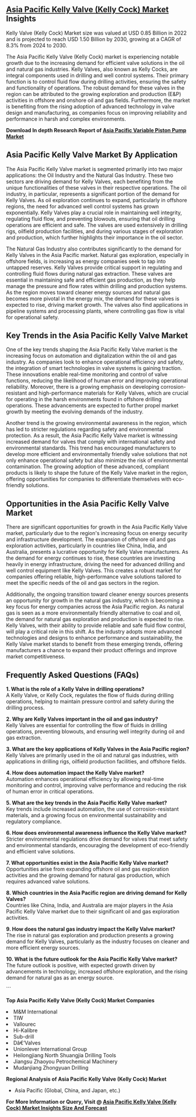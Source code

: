 <h2><a href="https://www.verifiedmarketreports.com/download-sample/?rid=464508&amp;utm_source=Github-Feb&amp;utm_medium=219" target="_blank">Asia Pacific Kelly Valve (Kelly Cock) Market</a> Insights</h2><p>Kelly Valve (Kelly Cock) Market size was valued at USD 0.85 Billion in 2022 and is projected to reach USD 1.50 Billion by 2030, growing at a CAGR of 8.3% from 2024 to 2030.</p><p><p>The Asia Pacific Kelly Valve (Kelly Cock) market is experiencing notable growth due to the increasing demand for efficient valve solutions in the oil and natural gas industries. Kelly Valves, also known as Kelly Cocks, are integral components used in drilling and well control systems. Their primary function is to control fluid flow during drilling activities, ensuring the safety and functionality of operations. The robust demand for these valves in the region can be attributed to the growing exploration and production (E&P) activities in offshore and onshore oil and gas fields. Furthermore, the market is benefiting from the rising adoption of advanced technology in valve design and manufacturing, as companies focus on improving reliability and performance in harsh and complex environments. <p><strong>Download In depth Research Report of <a href="https://www.verifiedmarketreports.com/download-sample/?rid=236118&amp;utm_source=Pulse-Dec&amp;utm_medium=219" target="_blank">Asia Pacific Variable Piston Pump Market</a></strong></p></p> <h2>Asia Pacific Kelly Valve Market By Application</h2> <p>The Asia Pacific Kelly Valve market is segmented primarily into two major applications: the Oil Industry and the Natural Gas Industry. These two sectors are driving demand for Kelly Valves, each benefiting from the unique functionalities of these valves in their respective operations. The oil industry, in particular, represents a significant portion of the demand for Kelly Valves. As oil exploration continues to expand, particularly in offshore regions, the need for advanced well control systems has grown exponentially. Kelly Valves play a crucial role in maintaining well integrity, regulating fluid flow, and preventing blowouts, ensuring that oil drilling operations are efficient and safe. The valves are used extensively in drilling rigs, oilfield production facilities, and during various stages of exploration and production, which further highlights their importance in the oil sector. <p>The Natural Gas Industry also contributes significantly to the demand for Kelly Valves in the Asia Pacific market. Natural gas exploration, especially in offshore fields, is increasing as energy companies seek to tap into untapped reserves. Kelly Valves provide critical support in regulating and controlling fluid flows during natural gas extraction. These valves are essential in maintaining safe and efficient gas production, as they help manage the pressure and flow rates within drilling and production systems. As the region moves toward cleaner energy sources and natural gas becomes more pivotal in the energy mix, the demand for these valves is expected to rise, driving market growth. The valves also find applications in pipeline systems and processing plants, where controlling gas flow is vital for operational safety. <h2>Key Trends in the Asia Pacific Kelly Valve Market</h2> <p>One of the key trends shaping the Asia Pacific Kelly Valve market is the increasing focus on automation and digitalization within the oil and gas industry. As companies look to enhance operational efficiency and safety, the integration of smart technologies in valve systems is gaining traction. These innovations enable real-time monitoring and control of valve functions, reducing the likelihood of human error and improving operational reliability. Moreover, there is a growing emphasis on developing corrosion-resistant and high-performance materials for Kelly Valves, which are crucial for operating in the harsh environments found in offshore drilling operations. These advancements are expected to further propel market growth by meeting the evolving demands of the industry. <p>Another trend is the growing environmental awareness in the region, which has led to stricter regulations regarding safety and environmental protection. As a result, the Asia Pacific Kelly Valve market is witnessing increased demand for valves that comply with international safety and environmental standards. This trend has encouraged manufacturers to develop more efficient and environmentally friendly valve solutions that not only enhance operational safety but also minimize the risk of environmental contamination. The growing adoption of these advanced, compliant products is likely to shape the future of the Kelly Valve market in the region, offering opportunities for companies to differentiate themselves with eco-friendly solutions. <h2>Opportunities in the Asia Pacific Kelly Valve Market</h2> <p>There are significant opportunities for growth in the Asia Pacific Kelly Valve market, particularly due to the region's increasing focus on energy security and infrastructure development. The expansion of offshore oil and gas exploration activities, particularly in countries like China, India, and Australia, presents a lucrative opportunity for Kelly Valve manufacturers. As the demand for energy continues to rise, these countries are investing heavily in energy infrastructure, driving the need for advanced drilling and well control equipment like Kelly Valves. This creates a robust market for companies offering reliable, high-performance valve solutions tailored to meet the specific needs of the oil and gas sectors in the region. <p>Additionally, the ongoing transition toward cleaner energy sources presents an opportunity for growth in the natural gas industry, which is becoming a key focus for energy companies across the Asia Pacific region. As natural gas is seen as a more environmentally friendly alternative to coal and oil, the demand for natural gas exploration and production is expected to rise. Kelly Valves, with their ability to provide reliable and safe fluid flow control, will play a critical role in this shift. As the industry adopts more advanced technologies and designs to enhance performance and sustainability, the Kelly Valve market stands to benefit from these emerging trends, offering manufacturers a chance to expand their product offerings and improve market competitiveness. <h2>Frequently Asked Questions (FAQs)</h2> <p><strong>1. What is the role of a Kelly Valve in drilling operations?</strong><br> A Kelly Valve, or Kelly Cock, regulates the flow of fluids during drilling operations, helping to maintain pressure control and safety during the drilling process.</p> <p><strong>2. Why are Kelly Valves important in the oil and gas industry?</strong><br> Kelly Valves are essential for controlling the flow of fluids in drilling operations, preventing blowouts, and ensuring well integrity during oil and gas extraction.</p> <p><strong>3. What are the key applications of Kelly Valves in the Asia Pacific region?</strong><br> Kelly Valves are primarily used in the oil and natural gas industries, with applications in drilling rigs, oilfield production facilities, and offshore fields.</p> <p><strong>4. How does automation impact the Kelly Valve market?</strong><br> Automation enhances operational efficiency by allowing real-time monitoring and control, improving valve performance and reducing the risk of human error in critical operations.</p> <p><strong>5. What are the key trends in the Asia Pacific Kelly Valve market?</strong><br> Key trends include increased automation, the use of corrosion-resistant materials, and a growing focus on environmental sustainability and regulatory compliance.</p> <p><strong>6. How does environmental awareness influence the Kelly Valve market?</strong><br> Stricter environmental regulations drive demand for valves that meet safety and environmental standards, encouraging the development of eco-friendly and efficient valve solutions.</p> <p><strong>7. What opportunities exist in the Asia Pacific Kelly Valve market?</strong><br> Opportunities arise from expanding offshore oil and gas exploration activities and the growing demand for natural gas production, which requires advanced valve solutions.</p> <p><strong>8. Which countries in the Asia Pacific region are driving demand for Kelly Valves?</strong><br> Countries like China, India, and Australia are major players in the Asia Pacific Kelly Valve market due to their significant oil and gas exploration activities.</p> <p><strong>9. How does the natural gas industry impact the Kelly Valve market?</strong><br> The rise in natural gas exploration and production presents a growing demand for Kelly Valves, particularly as the industry focuses on cleaner and more efficient energy sources.</p> <p><strong>10. What is the future outlook for the Asia Pacific Kelly Valve market?</strong><br> The future outlook is positive, with expected growth driven by advancements in technology, increased offshore exploration, and the rising demand for natural gas as an energy source.</p> ```</p><p><strong>Top Asia Pacific Kelly Valve (Kelly Cock) Market Companies</strong></p><div data-test-id=""><p><li>M&M International</li><li> TIW</li><li> Vallourec</li><li> Hi-Kalibre</li><li> Sub-drill</li><li> Dâ€‘Valves</li><li> Unionlever International Group</li><li> Heilongjiang North Shuangjia Drilling Tools</li><li> Jiangsu Zhaoyou Petrochemical Machinery</li><li> Mudanjiang Zhongyuan Drilling</li></p><div><strong>Regional Analysis of&nbsp;Asia Pacific Kelly Valve (Kelly Cock) Market</strong></div><ul><li dir="ltr"><p dir="ltr">Asia Pacific (Global, China, and Japan, etc.)</p></li></ul><p><strong>For More Information or Query, Visit @&nbsp;</strong><strong><a href="https://www.verifiedmarketreports.com/product/kelly-valve-kelly-cock-market/?utm_source=Github-Feb&amp;utm_medium=219" target="_blank">Asia Pacific Kelly Valve (Kelly Cock) Market Insights Size And Forecast</a></strong></p></div><h2>&nbsp;</h2><div data-test-id="">&nbsp;</div>
